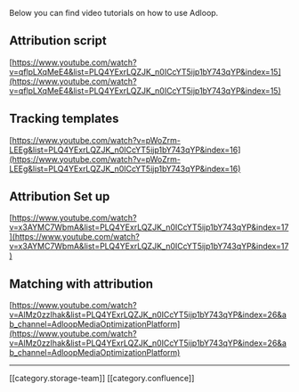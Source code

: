 Below you can find video tutorials on how to use Adloop.




## Attribution script
[https://www.youtube.com/watch?v=qflpLXqMeE4&list=PLQ4YExrLQZJK_n0ICcYT5ijp1bY743qYP&index=15](https://www.youtube.com/watch?v=qflpLXqMeE4&list=PLQ4YExrLQZJK_n0ICcYT5ijp1bY743qYP&index=15)


## Tracking templates
[https://www.youtube.com/watch?v=pWoZrm-LEEg&list=PLQ4YExrLQZJK_n0ICcYT5ijp1bY743qYP&index=16](https://www.youtube.com/watch?v=pWoZrm-LEEg&list=PLQ4YExrLQZJK_n0ICcYT5ijp1bY743qYP&index=16)


## Attribution Set up
[https://www.youtube.com/watch?v=x3AYMC7WbmA&list=PLQ4YExrLQZJK_n0ICcYT5ijp1bY743qYP&index=17](https://www.youtube.com/watch?v=x3AYMC7WbmA&list=PLQ4YExrLQZJK_n0ICcYT5ijp1bY743qYP&index=17)


## Matching with attribution
[https://www.youtube.com/watch?v=AlMz0zzIhak&list=PLQ4YExrLQZJK_n0ICcYT5ijp1bY743qYP&index=26&ab_channel=AdloopMediaOptimizationPlatform](https://www.youtube.com/watch?v=AlMz0zzIhak&list=PLQ4YExrLQZJK_n0ICcYT5ijp1bY743qYP&index=26&ab_channel=AdloopMediaOptimizationPlatform)



*****

[[category.storage-team]] 
[[category.confluence]] 

